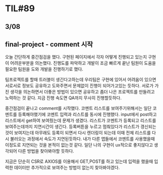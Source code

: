 # TIL#89

## 3/08

## final-project - comment 시작
오늘 간단하게 중간점검을 했다. 구현된 페이지에서 각자 어떻게 진행되고 있는지 구현이 어려운부분을 의논했다. 진행도를 파악하고 개발이 조금 빠르게 끝난 팀원이 도움을 필요한 팀원을 도와 개발을 진행하기로 했다. 

팀프로젝트를 할때 트러블이 생긴다고하는데 우리팀은 구현에 있어서 어려움이 있으면 서로서로 정보도 공유하고 도와주면서 문제없이 진행이 되어가고있는 듯하다. 서로가 가진 생각을 의논하면서 더좋은 방법이 있으면 공유하고 좀더 나은 프로젝트를 만들려고 노력하는 것 같다. 지금 진행 속도면 QA까지 무사히 진행할듯하다.

중간점검이 끝나고 comment를 시작했다. 코멘트 리스트를 보여주기위해서는 일단 코멘트를 등록해야했기에 코멘트 입력과 리스트를 동시에 진행했다. input에서 post하고 리스트에서 get하여 보여줬는데 문제가 생겼다. 리스트가 코멘트가 등록되고 리스트를 보여주는데까지 지연시간이 생긴다. 등록버튼을 누르고 멈춰있다가 리스트가 갱신되는 것이 보여지는데 아무래도 등록이 되면서 다시 렌더링이 되는데 이때 전체 리스트를 다시 불러오는 과정에서 속도가 지연된듯하다. 내가 다른 앱들에서 코멘트를 사용했을때 이정도로 지연되는 것을 본적이 없는것 같다. 일단 나의 구현이 ux적으로 좋지않다고 생각되어 다른 방법을 찾아봐야할 듯하다. 

지금은 단순히 CSR로 AXIOS를 이용해서 GET,POST를 하고 있는데 입력을 했을때 입력한 데이터만 추가적으로 보여주는 방법이 없는지 찾아봐야겠다. 